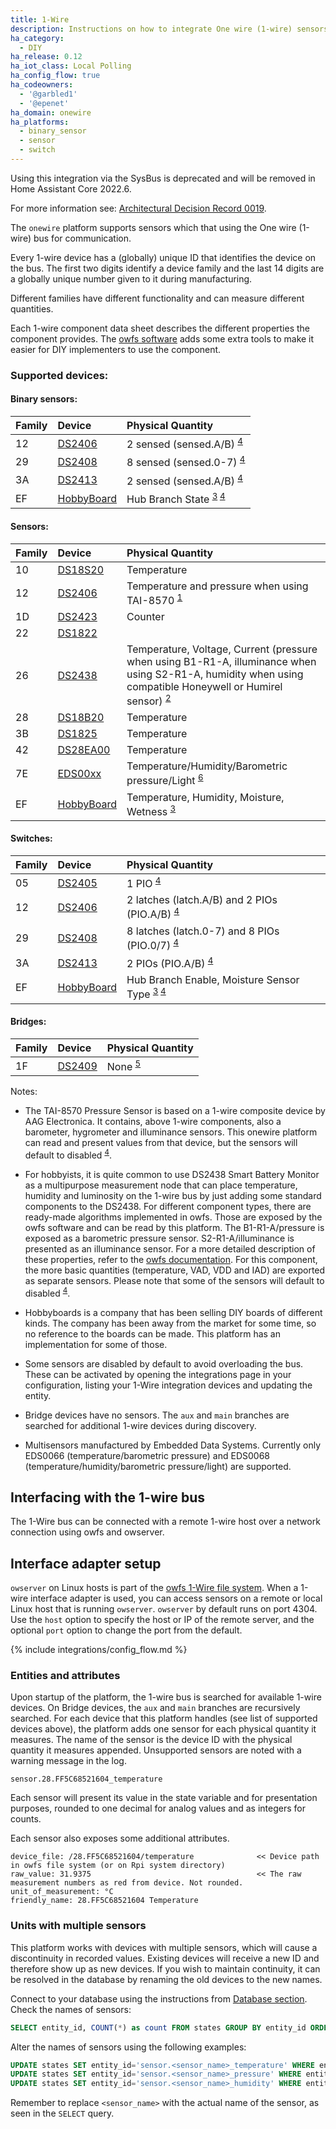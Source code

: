 ```yaml
---
title: 1-Wire
description: Instructions on how to integrate One wire (1-wire) sensors into Home Assistant.
ha_category:
  - DIY
ha_release: 0.12
ha_iot_class: Local Polling
ha_config_flow: true
ha_codeowners:
  - '@garbled1'
  - '@epenet'
ha_domain: onewire
ha_platforms:
  - binary_sensor
  - sensor
  - switch
---
```


<div class='note warning'>

Using this integration via the SysBus is deprecated and will be removed in Home Assistant Core 2022.6.

For more information see: [Architectural Decision Record 0019](https://github.com/home-assistant/architecture/blob/master/adr/0019-GPIO.md).

</div>

The `onewire` platform supports sensors which that using the One wire (1-wire) bus for communication.

Every 1-wire device has a (globally) unique ID that identifies the device on the bus. The first two digits identify a device family and the last 14 digits are a globally unique number given to it during manufacturing.

Different families have different functionality and can measure different quantities.

Each 1-wire component data sheet describes the different properties the component provides. The [owfs software](https://github.com/owfs/owfs) adds some extra tools to make it easier for DIY implementers to use the component. 

### Supported devices:

#### Binary sensors:

| Family | Device           | Physical Quantity  |
| -------|:-----|:-----|
| 12     | [DS2406](https://datasheets.maximintegrated.com/en/ds/DS2406.pdf)  | 2 sensed (sensed.A/B) <sup>[4](#note_4)</sup> |
| 29     | [DS2408](https://datasheets.maximintegrated.com/en/ds/DS2408.pdf)  | 8 sensed (sensed.0-7) <sup>[4](#note_4)</sup> |
| 3A     | [DS2413](https://datasheets.maximintegrated.com/en/ds/DS2413.pdf)  | 2 sensed (sensed.A/B) <sup>[4](#note_4)</sup> |
| EF     | [HobbyBoard](https://hobbyboards.com/)                             | Hub Branch State <sup>[3](#note_3) [4](#note_4)</sup> |

#### Sensors:

| Family | Device           | Physical Quantity  |
| -------|:-----|:-----|
| 10     | [DS18S20](https://www.maximintegrated.com/en/products/sensors/DS18S20.html)  | Temperature                     |
| 12     | [DS2406](https://datasheets.maximintegrated.com/en/ds/DS2406.pdf)            | Temperature and pressure when using TAI-8570 <sup>[1](#note_1)</sup> |
| 1D     | [DS2423](https://datasheets.maximintegrated.com/en/ds/DS2423.pdf)            | Counter                         |
| 22     | [DS1822](https://datasheets.maximintegrated.com/en/ds/DS1822.pdf)            |                                 |
| 26     | [DS2438](https://datasheets.maximintegrated.com/en/ds/DS2438.pdf)            | Temperature, Voltage, Current (pressure when using B1-R1-A, illuminance when using S2-R1-A, humidity when using compatible Honeywell or Humirel sensor) <sup>[2](#note_2)</sup> |
| 28     | [DS18B20](https://datasheets.maximintegrated.com/en/ds/DS18B20.pdf)          | Temperature                     |
| 3B     | [DS1825](https://datasheets.maximintegrated.com/en/ds/DS1825.pdf)            | Temperature                     |
| 42     | [DS28EA00](https://datasheets.maximintegrated.com/en/ds/DS28EA00.pdf)        | Temperature                     |
| 7E     | [EDS00xx](https://www.embeddeddatasystems.com/assets/images/supportFiles/manuals/EN-UserMan%20%20OW-ENV%20Sensor%20v13.pdf)        | Temperature/Humidity/Barometric pressure/Light <sup>[6](#note_6)</sup>|
| EF     | [HobbyBoard](https://hobbyboards.com/)                                       | Temperature, Humidity, Moisture, Wetness <sup>[3](#note_3)</sup> |  

#### Switches:

| Family | Device           | Physical Quantity  |
| -------|:-----|:-----|
| 05     | [DS2405](https://datasheets.maximintegrated.com/en/ds/DS2405.pdf)  | 1 PIO <sup>[4](#note_4)</sup> |
| 12     | [DS2406](https://datasheets.maximintegrated.com/en/ds/DS2406.pdf)  | 2 latches (latch.A/B) and 2 PIOs (PIO.A/B) <sup>[4](#note_4)</sup> |
| 29     | [DS2408](https://datasheets.maximintegrated.com/en/ds/DS2408.pdf)  | 8 latches (latch.0-7) and 8 PIOs (PIO.0/7) <sup>[4](#note_4)</sup> |
| 3A     | [DS2413](https://datasheets.maximintegrated.com/en/ds/DS2413.pdf)  | 2 PIOs (PIO.A/B) <sup>[4](#note_4)</sup> |
| EF     | [HobbyBoard](https://hobbyboards.com/)                             | Hub Branch Enable, Moisture Sensor Type <sup>[3](#note_3) [4](#note_4)</sup> |

#### Bridges:

| Family | Device           | Physical Quantity |
| -------|:-----|:-----|
| 1F     | [DS2409](https://datasheets.maximintegrated.com/en/ds/DS2409.pdf)  | None <sup>[5](#note_5)</sup>


Notes:

- <a name="note_1">The TAI-8570</a> Pressure Sensor is based on a 1-wire composite device by AAG Electronica. It contains, above 1-wire components, also a barometer, hygrometer and illuminance sensors. This onewire platform can read and present values from that device, but the sensors will default to disabled <sup>[4](#note_4)</sup>.

- <a name="note_2">For hobbyists</a>, it is quite common to use DS2438 Smart Battery Monitor as a multipurpose measurement node that can place temperature, humidity and luminosity on the 1-wire bus by just adding some standard components to the DS2438. For different component types, there are ready-made algorithms implemented in owfs. Those are exposed by the owfs software and can be read by this platform. The B1-R1-A/pressure is exposed as a barometric pressure sensor. S2-R1-A/illuminance is presented as an illuminance sensor. For a more detailed description of these properties, refer to the [owfs documentation](https://owfs.org/index_php_page_ds2438.html).
  For this component, the more basic quantities (temperature, VAD, VDD and IAD) are exported as separate sensors. Please note that some of the sensors will default to disabled <sup>[4](#note_4)</sup>.

- <a name="note_3">Hobbyboards</a> is a company that has been selling DIY boards of different kinds. The company has been away from the market for some time, so no reference to the boards can be made. This platform has an implementation for some of those.

- <a name="note_4">Some sensors are disabled by default</a> to avoid overloading the bus. These can be activated by opening the integrations page in your configuration, listing your 1-Wire integration devices and updating the entity.

- <a name="note_5">Bridge devices have no sensors</a>. The `aux` and `main` branches are searched for additional 1-wire devices during discovery.  

- <a name="note_6">Multisensors manufactured by Embedded Data Systems</a>. Currently only EDS0066 (temperature/barometric pressure) and EDS0068 (temperature/humidity/barometric pressure/light) are supported.

## Interfacing with the 1-wire bus

The 1-Wire bus can be connected with a remote 1-wire host over a network connection using owfs and owserver.

## Interface adapter setup

`owserver` on Linux hosts is part of the [owfs 1-Wire file system](https://owfs.org/). When a 1-wire interface adapter is used, you can access sensors on a remote or local Linux host that is running `owserver`. `owserver` by default runs on port 4304. Use the `host` option to specify the host or IP of the remote server, and the optional `port` option to change the port from the default.

{% include integrations/config_flow.md %}

### Entities and attributes

Upon startup of the platform, the 1-wire bus is searched for available 1-wire devices. On Bridge devices, the `aux` and `main` branches are recursively searched. For each device that this platform handles (see list of supported devices above), the platform adds one sensor for each physical quantity it measures. The name of the sensor is the device ID with the physical quantity it measures appended. Unsupported sensors are noted with a warning message in the log.

`sensor.28.FF5C68521604_temperature`

Each sensor will present its value in the state variable and for presentation purposes, rounded to one decimal for analog values and as integers for counts.

Each sensor also exposes some additional attributes.

```alpha
device_file: /28.FF5C68521604/temperature              << Device path in owfs file system (or on Rpi system directory)
raw_value: 31.9375                                     << The raw measurement numbers as red from device. Not rounded.
unit_of_measurement: °C                              
friendly_name: 28.FF5C68521604 Temperature
```

### Units with multiple sensors

This platform works with devices with multiple sensors, which will cause a discontinuity in recorded values. Existing devices will receive a new ID and therefore show up as new devices.
If you wish to maintain continuity, it can be resolved in the database by renaming the old devices to the new names.

Connect to your database using the instructions from [Database section](/docs/backend/database/). Check the names of sensors:

```sql
SELECT entity_id, COUNT(*) as count FROM states GROUP BY entity_id ORDER BY count DESC LIMIT 10;
```

Alter the names of sensors using the following examples:

```sql
UPDATE states SET entity_id='sensor.<sensor_name>_temperature' WHERE entity_id LIKE 'sensor.<sensor_name>%' AND attributes LIKE '%\u00b0C%';
UPDATE states SET entity_id='sensor.<sensor_name>_pressure' WHERE entity_id LIKE 'sensor.<sensor_name>%' AND attributes LIKE '%mb%';
UPDATE states SET entity_id='sensor.<sensor_name>_humidity' WHERE entity_id LIKE 'sensor.<sensor_name>%' AND attributes LIKE '%%%' ESCAPE '';
```

Remember to replace `<sensor_name>` with the actual name of the sensor, as seen in the `SELECT` query.
